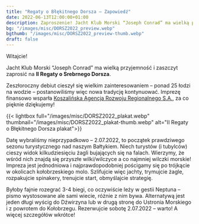 ```yaml
---
title: "Regaty o Błękitnego Dorsza – Zapowiedź"
date: 2022-06-13T12:00:00+01:00
description: Zaproszenie! Jacht Klub Morski “Joseph Conrad” ma wielką przyjemność i zaszczyt zaprosić na II Regaty o Srebrnego Dorsza, które odbędą się 2.07.2020.
bg: "/images/misc/DORSZ2022_preview.webp"
bgthumb: "/images/misc/DORSZ2022_preview-thumb.webp"
draft: false
---
```


Witajcie!

Jacht Klub Morski “Joseph Conrad” ma wielką przyjemność i zaszczyt zaprosić na **II Regaty o Srebrnego Dorsza**.

Zeszłoroczny debiut cieszył się wielkim zainteresowaniem – ponad 25 łodzi na wodzie – postanowiliśmy więc nowa tradycję kontynuować. Imprezę finansowo wsparła [Koszalińska Agencja Rozwoju Regionalnego S.A.](https://karrsa.eu/), za co pięknie dziękujemy!

{{< lightbox full="/images/misc/DORSZ2022_plakat.webp" thumbnail="/images/misc/DORSZ2022_plakat-thumb.webp" alt="II Regaty o Błękitnego Dorsza plakat">}}

Datę wybraliśmy nieprzypadkowo – 2.07.2022, to początek prawdziwego sezonu turystycznego nad naszym Bałtykiem. Niech turystów (i tubylców) cieszy widok kilkudziesięciu żagli bujających się na falach. Wierzymy, że wśród nich znajdą się przyszłe wilki/wilczyce a co najmniej wilczki morskie! Impreza jest jednodniowa i najprawdopodobniej pościgamy się po trójkącie w okolicach kołobrzeskiego molo. Szlifujcie więc jachty, trymujcie żagle, rozpakujcie spinakery, trenujcie start, obmyślajcie strategię.

Byłoby fajnie rozegrać 3-4 biegi, co oczywiście leży w gestii Neptuna – pismo wystosowane ale sami wiecie, różnie z nim bywa. Alternatywą jest jeden długi wyścig do Dźwirzyna lub w drugą stronę do Ustronia Morskiego i z powrotem do Kołobrzegu. Rezerwujcie sobotę 2.07.2022 – warto! A więcej szczegółów wkrótce!